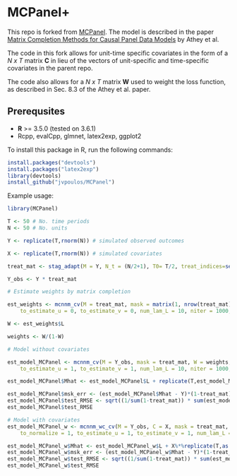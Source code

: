 # MCPanel+

This repo is forked from [MCPanel](https://github.com/susanathey/MCPanel/). The model is described in the paper [Matrix Completion Methods for Causal Panel Data Models](http://arxiv.org/abs/1710.10251) by Athey et al. 

The code in this fork allows for unit-time specific covariates in the form of a *N x T* matrix **C** in lieu of the vectors of unit-specific and time-specific covariates in the parent repo. 

The code also allows for a *N x T* matrix **W** used to weight the loss function, as described in Sec. 8.3 of the Athey et al. paper. 


Prerequsites
------

* **R** >= 3.5.0 (tested on 3.6.1)
 * Rcpp, evalCpp, glmnet, latex2exp, ggplot2

To install this package in R, run the following commands:

```R
install.packages("devtools")
install.packages("latex2exp")
library(devtools) 
install_github("jvpoulos/MCPanel")
```

Example usage:

```R
library(MCPanel)

T <- 50 # No. time periods
N <- 50 # No. units

Y <- replicate(T,rnorm(N)) # simulated observed outcomes

X <- replicate(T,rnorm(N)) # simulated covariates

treat_mat <- stag_adapt(M = Y, N_t = (N/2+1), T0= T/2, treat_indices=seq(N/2, N, 1)) # staggered adoption

Y_obs <- Y * treat_mat

# Estimate weights by matrix completion

est_weights <- mcnnm_cv(M = treat_mat, mask = matrix(1, nrow(treat_mat), ncol(treat_mat)), W = matrix(0.5, nrow(treat_mat), ncol(treat_mat)), 
	to_estimate_u = 0, to_estimate_v = 0, num_lam_L = 10, niter = 1000, rel_tol = 1e-05, cv_ratio = 0.8, num_folds = 2, is_quiet = 0)

W <- est_weights$L

weights <- W/(1-W)

# Model without covariates

est_model_MCPanel <- mcnnm_cv(M = Y_obs, mask = treat_mat, W = weights, 
	to_estimate_u = 1, to_estimate_v = 1, num_lam_L = 10, niter = 1000, rel_tol = 1e-05, cv_ratio = 0.8, num_folds = 2, is_quiet = 0)

est_model_MCPanel$Mhat <- est_model_MCPanel$L + replicate(T,est_model_MCPanel$u) + t(replicate(N,est_model_MCPanel$v))

est_model_MCPanel$msk_err <- (est_model_MCPanel$Mhat - Y)*(1-treat_mat)
est_model_MCPanel$test_RMSE <- sqrt((1/sum(1-treat_mat)) * sum(est_model_MCPanel$msk_err^2, na.rm = TRUE))
est_model_MCPanel$test_RMSE

# Model with covariates
est_model_MCPanel_w <- mcnnm_wc_cv(M = Y_obs, C = X, mask = treat_mat, W = weights, 
	to_normalize = 1, to_estimate_u = 1, to_estimate_v = 1, num_lam_L = 10, num_lam_B = 5, niter = 1000, rel_tol = 1e-05, cv_ratio = 0.8, num_folds = 2, is_quiet = 0)

est_model_MCPanel_w$Mhat <- est_model_MCPanel_w$L + X%*%replicate(T,as.vector(est_model_MCPanel_w$B)) + replicate(T,est_model_MCPanel_w$u) + t(replicate(N,est_model_MCPanel_w$v))
est_model_MCPanel_w$msk_err <- (est_model_MCPanel_w$Mhat - Y)*(1-treat_mat)
est_model_MCPanel_w$test_RMSE <- sqrt((1/sum(1-treat_mat)) * sum(est_model_MCPanel_w$msk_err^2, na.rm = TRUE))
est_model_MCPanel_w$test_RMSE
```